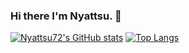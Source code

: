 ### Hi there I'm Nyattsu. 👋

<!--
**nyattsu72/nyattsu72** is a ✨ _special_ ✨ repository because its `README.md` (this file) appears on your GitHub profile.

Here are some ideas to get you started:



- 🔭 I’m currently working on ...
- 🌱 I’m currently learning ...
- 👯 I’m looking to collaborate on ...
- 🤔 I’m looking for help with ...
- 💬 Ask me about ...
- 📫 How to reach me: ...
- 😄 Pronouns: ...
- ⚡ Fun fact: ...
-->
[![Nyattsu72's GitHub stats](https://github-readme-stats.vercel.app/api?username=nyattsu72&show_icons=true&hide_border=true)](https://github.com/nyattsu72/github-readme-stats)
[![Top Langs](https://github-readme-stats.vercel.app/api/top-langs/?username=nyattsu72&layout=compact)](https://github.com/nyattsu72/github-readme-stats)


